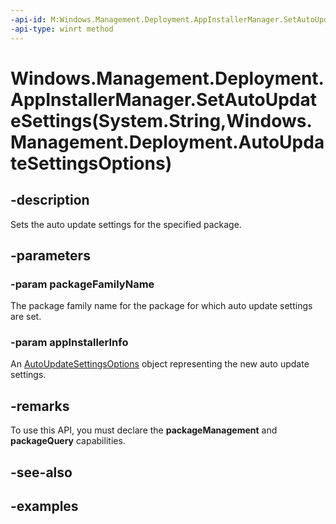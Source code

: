 ```yaml
---
-api-id: M:Windows.Management.Deployment.AppInstallerManager.SetAutoUpdateSettings(System.String,Windows.Management.Deployment.AutoUpdateSettingsOptions)
-api-type: winrt method
---
```


# Windows.Management.Deployment.AppInstallerManager.SetAutoUpdateSettings(System.String,Windows.Management.Deployment.AutoUpdateSettingsOptions)

<!--
public void SetAutoUpdateSettings (string packageFamilyName, Windows.Management.Deployment.AutoUpdateSettingsOptions appInstallerInfo);
-->


## -description

Sets the auto update settings for the specified package.

## -parameters

### -param packageFamilyName

The package family name for the package for which auto update settings are set.

### -param appInstallerInfo

An [AutoUpdateSettingsOptions](autoupdatesettingsoptions.md) object representing the new auto update settings.

## -remarks

To use this API, you must declare the **packageManagement** and **packageQuery** capabilities.

## -see-also

## -examples


